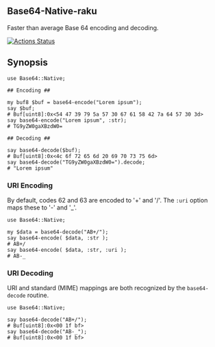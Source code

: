 Base64-Native-raku
----------------

Faster than average Base 64 encoding and decoding.

[![Actions Status](https://github.com/pdf-raku/Base64-Native-raku/workflows/test/badge.svg)](https://github.com/pdf-raku/Base64-Native-raku/actions)

## Synopsis

```
use Base64::Native;

## Encoding ##

my buf8 $buf = base64-encode("Lorem ipsum");
say $buf;
# Buf[uint8]:0x<54 47 39 79 5a 57 30 67 61 58 42 7a 64 57 30 3d>
say base64-encode("Lorem ipsum", :str);
# TG9yZW0gaXBzdW0=

## Decoding ##

say base64-decode($buf);
# Buf[uint8]:0x<4c 6f 72 65 6d 20 69 70 73 75 6d>
say base64-decode("TG9yZW0gaXBzdW0=").decode;
# "Lorem ipsum"

```

### URI Encoding

By default, codes 62 and 63 are encoded to '+' and '/'. The `:uri` option
maps these to '-' and '_'.
```
use Base64::Native;

my $data = base64-decode("AB+/");
say base64-encode( $data, :str );
# AB+/
say base64-encode( $data, :str, :uri );
# AB-_
```

### URI Decoding

URI and standard (MIME) mappings are both recognized by the `base64-decode` routine.

```
use Base64::Native;

say base64-decode("AB+/");
# Buf[uint8]:0x<00 1f bf>
say base64-decode("AB-_");
# Buf[uint8]:0x<00 1f bf>
```
